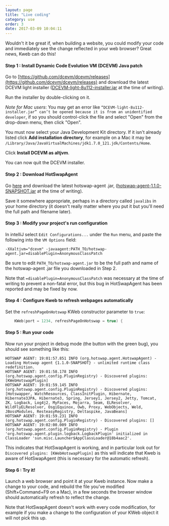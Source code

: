 ```yaml
---
layout: page
title: "Live coding"
category: use
order: 3
date: 2017-03-09 10:04:11
---
```


Wouldn't it be great if, when building a website, you could modify your code and immediately see the change reflected
in your web browser?  Great news, Kweb can do this!

#### Step 1 : Install Dynamic Code Evolution VM (DCEVM) Java patch

Go to [https://github.com/dcevm/dcevm/releases](https://github.com/dcevm/dcevm/releases) and download the latest
DCEVM light installer 
([DCEVM-light-8u112-installer.jar](https://github.com/dcevm/dcevm/releases/download/light-jdk8u112%2B8/DCEVM-light-8u112-installer.jar) 
at the time of writing).

Run the installer by double-clicking on it.

*Note for Mac users*: You may get an error like `“DCEVM-light-8u112-installer.jar” can’t be opened because it is from an unidentified 
developer`, if so you should control-click the file and select "Open" from the drop-down menu, then click "Open".

You must now select your Java Development Kit directory.  If it isn't already listed click **Add installation directory**,
for example on a Mac it may be `/Library/Java/JavaVirtualMachines/jdk1.7.0_121.jdk/Contents/Home`.

Click **Install DCEVM as altjvm**.

You can now quit the DCEVM installer.

#### Step 2 : Download HotSwapAgent

Go [here](https://github.com/HotswapProjects/HotswapAgent/releases) and download the latest hotswap-agent .jar,
([hotswap-agent-1.1.0-SNAPSHOT.jar](https://github.com/HotswapProjects/HotswapAgent/releases/download/1.1.0-SNAPSHOT/hotswap-agent-1.1.0-SNAPSHOT.jar)
at the time of writing).

Save it somewhere appropriate, perhaps in a directory called `javalibs` in your home directory (it doesn't really 
matter where you put it but you'll need the full path and filename later).

#### Step 3 : Modify your project's run configuration

In intelliJ select `Edit Configurations...` under the `Run` menu, and paste the following into the `VM Options` field:

`-XXaltjvm="dcevm" -javaagent:PATH_TO/hotswap-agent.jar=disablePlugin=AnonymousClassPatch`

Be sure to edit `PATH_TO/hotswap-agent.jar` to be the full path and name of the hotswap-agent .jar file you downloaded
in Step 2.

Note that `=disablePlugin=AnonymousClassPatch` was necessary at the time of writing to prevent a non-fatal 
error, but this bug in HotSwapAgent has been reported and may be fixed by now.

#### Step 4 : Configure Kweb to refresh webpages automatically

Set the `refreshPageOnHotswap` KWeb constructor parameter to `true`:

```kotlin
    KWeb(port = 1234, refreshPageOnHotswap = true) {
```

#### Step 5 : Run your code

Now run your project in debug mode (the button with the green bug), you should see something like this:

```
HOTSWAP AGENT: 19:01:57.851 INFO (org.hotswap.agent.HotswapAgent) - Loading Hotswap agent {1.1.0-SNAPSHOT} - unlimited runtime class redefinition.
HOTSWAP AGENT: 19:01:58.178 INFO (org.hotswap.agent.config.PluginRegistry) - Discovered plugins: [KWebHotswapPlugin]
HOTSWAP AGENT: 19:01:59.145 INFO (org.hotswap.agent.config.PluginRegistry) - Discovered plugins: [Hotswapper, WatchResources, ClassInitPlugin, Hibernate, Hibernate3JPA, Hibernate3, Spring, Jersey1, Jersey2, Jetty, Tomcat, ZK, Logback, Log4j2, MyFaces, Mojarra, Seam, ELResolver, WildFlyELResolver, OsgiEquinox, Owb, Proxy, WebObjects, Weld, JBossModules, ResteasyRegistry, Deltaspike, JavaBeans]
HOTSWAP AGENT: 19:01:59.231 INFO (org.hotswap.agent.config.PluginRegistry) - Discovered plugins: []
HOTSWAP AGENT: 19:02:00.009 INFO (org.hotswap.agent.config.PluginRegistry) - Plugin 'org.hotswap.agent.plugin.logback.LogbackPlugin' initialized in ClassLoader 'sun.misc.Launcher$AppClassLoader@18b4aac2'.
```

This indicates that HotSwapAgent is working, and in particular look out for `Discovered plugins: [KWebHotswapPlugin]` as this will indicate 
that Kweb is aware of HotSwapAgent (this is necessary for the automatic refresh).

#### Step 6 : Try it!

Launch a web browser and point it at your Kweb instance.  Now make a change to your code, and rebuild the file you've 
modified (Shift+Command+F9 on a Mac), in a few seconds the browser window should automatically refresh to reflect
the change.

Note that HotSwapAgent doesn't work with every code modification, for example if you make a change to the configuration
of your KWeb object it will not pick this up.
